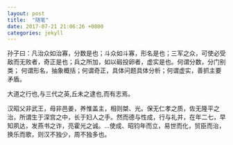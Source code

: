 ```yaml
---
layout: post
title:  "随笔"
date: 2017-07-21 21:06:26 +0800
categories: jekyll
---
```

孙子曰：凡治众如治寡，分数是也；斗众如斗寡，形名是也；三军之众，可使必受敌而无败者，奇正是也；兵之所加，如以碫投卵者，虚实是也。何谓分数，分门别类；
何谓形名，抽象概括；何谓奇正，具体问题具体分析；何谓虚实，善抓主要矛盾。

大道之行也,与三代之英,丘未之逮也,而有志焉。

汉昭父非武王，母非邑姜，养惟盖主，相则桀、光。保无仁孝之质，佐无隆平之治，所谓生于深宫之中，长于妇人之手。然而德与性成，行与礼并，在年二七，早知夙达，发燕书之诈，亮霍光之诚。...使成、昭钧年而立，易世而化，贸臣而治，换乐而歌，则汉不独少，周不独多也。
